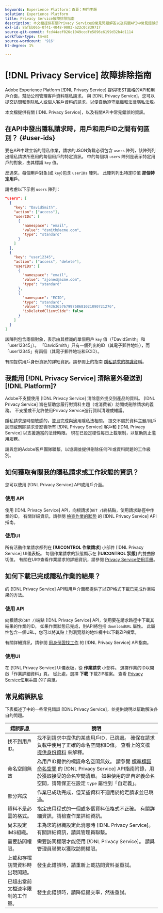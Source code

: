 ```yaml
---
keywords: Experience Platform；首頁；熱門主題
solution: Experience Platform
title: Privacy Service故障排除指南
description: 本文檔提供有關Privacy Service的常見問題解答以及有關API中常見錯誤的資訊。
exl-id: 8afbb065-0f41-4048-9003-a22c0c839717
source-git-commit: fcd44aef026c1049ccdfe5896e6199d32b4d1114
workflow-type: tm+mt
source-wordcount: '916'
ht-degree: 1%

---
```


# [!DNL Privacy Service] 故障排除指南

Adobe Experience Platform [!DNL Privacy Service] 提供REST風格的API和用戶介面，幫助公司管理客戶資料隱私請求。 與 [!DNL Privacy Service]，您可以提交訪問和刪除私人或個人客戶資料的請求，以便自動遵守組織和法律隱私法規。

本文檔提供有關 [!DNL Privacy Service]，以及有關API中常見錯誤的資訊。

## 在API中發出隱私請求時，用戶和用戶ID之間有何區別？ {#user-ids}

要在API中建立新的隱私作業，請求的JSON負載必須包含 `users` 陣列，該陣列列出隱私請求所應用的每個用戶的特定資訊。 中的每個項 `users` 陣列是表示特定用戶的對象，由其標識 `key` 值。

反過來，每個用戶對象(或 `key`)包含 `userIDs` 陣列。 此陣列列出特定ID值 **那個特定用戶**。

請考慮以下示例 `users` 陣列：

```json
"users": [
  {
    "key": "DavidSmith",
    "action": ["access"],
    "userIDs": [
      {
        "namespace": "email",
        "value": "dsmith@acme.com",
        "type": "standard"
      }
    ]
  },
  {
    "key": "user12345",
    "action": ["access", "delete"],
    "userIDs": [
      {
        "namespace": "email",
        "value": "ajones@acme.com",
        "type": "standard"
      },
      {
        "namespace": "ECID",
        "type": "standard",
        "value":  "443636576799758681021090721276",
        "isDeletedClientSide": false
      }
    ]
  }
]
```

該陣列包含兩個對象，表示由其標識的單個用戶 `key` 值（「DavidSmith」和「user12345」）。 「DavidSmith」只有一個列出的ID（其電子郵件地址），而「user12345」有兩個（其電子郵件地址和ECID）。

有關提供用戶身份資訊的詳細資訊，請參閱上的指南 [隱私請求的標識資料](identity-data.md)。


## 我能用 [!DNL Privacy Service] 清除意外發送到 [!DNL Platform]?

Adobe不支援使用 [!DNL Privacy Service] 清除意外提交到產品的資料。 [!DNL Privacy Service] 旨在幫助您履行對資料主題（或消費者）訪問或刪除請求的義務。 不支援或不允許使用Privacy Service進行資料清理或維護。

隱私請求是時間敏感的，並且完成與適用隱私法相關。 提交不屬於資料主題/用戶訪問或刪除請求會影響所有 [!DNL Privacy Service] 客戶和 [!DNL Privacy Service] 以支援適當的法律時限。 現在已設定硬性每日上載限制，以幫助防止濫用服務。

請與您的Adobe客戶團隊聯繫，以協調並提供刪除任何PII或資料問題的工作級別。

## 如何獲取有關我的隱私請求或工作狀態的資訊？

您可以使用 [!DNL Privacy Service] API或用戶介面。

### 使用 API

使用 [!DNL Privacy Service] API，向根請求(`GET /`)終結點，使用請求路徑中作業的ID。 有關詳細資訊，請參閱 [檢查作業的狀態](api/privacy-jobs.md#check-the-status-of-a-job) 的 [!DNL Privacy Service] API指南。

### 使用UI

所有活動作業請求都列在 **[!UICONTROL 作業請求]** 小部件 [!DNL Privacy Service] UI儀表板。 每個作業請求的狀態顯示在 **[!UICONTROL 狀態]** 的雙曲餘切值。 有關在UI中查看作業請求的詳細資訊，請參閱 [Privacy Service使用手冊](ui/user-guide.md)。

## 如何下載已完成隱私作業的結果？

的 [!DNL Privacy Service] API和用戶介面都提供了以ZIP格式下載已完成作業結果的方法。

### 使用 API

向根請求(`GET /`)端點 [!DNL Privacy Service] API，使用要在請求路徑中下載其結果的作業的ID。 如果作業狀態已完成，則API將包括 `downloadURL` 屬性。 此屬性包含一個URL，您可以將其貼上到瀏覽器的地址欄中以下載ZIP檔案。

有關詳細資訊，請參閱 [用身份證找工作](api/privacy-jobs.md#check-the-status-of-a-job) 的 [!DNL Privacy Service] API指南。

### 使用UI

在 [!DNL Privacy Service] UI儀表板，從 **作業請求** 小部件。 選擇作業的ID以開啟「作業詳細資料」頁。 從此處，選擇 **下載** 下載ZIP檔案。 查看 [Privacy Service使用手冊](ui/user-guide.md) 的子菜單。

## 常見錯誤訊息

下表概述了中的一些常見錯誤 [!DNL Privacy Service]，並提供說明以幫助解決各自的問題。

| 錯誤訊息 | 說明 |
| --- | --- |
| 找不到用戶ID。 | 找不到請求中提供的某些用戶ID，已跳過。 確保在請求負載中使用了正確的命名空間和ID值。 查看上的文檔 [提供身份資料](./identity-data.md) 來解釋。 |
| 命名空間無效 | 為用戶ID提供的標識命名空間無效。 請參閱 [標準標識命名空間](./api/appendix.md#standard-namespaces) 的 [!DNL Privacy Service] API指南附錄，用於獲取接受的命名空間清單。 如果使用的是自定義命名空間，請確保正在設定 `type` 屬性到「自定義」。 |
| 部分完成 | 作業已成功完成，但某些資料不適用於給定請求並已跳過。 |
| 資料不是必需的格式。 | 指定應用程式的一個或多個資料值格式不正確。 有關詳細資訊，請檢查作業詳細資訊。 |
| 尚未設定IMS組織。 | 未為您的組織設定此消息時 [!DNL Privacy Service]。 有關詳細資訊，請與管理員聯繫。 |
| 需要訪問權限。 | 需要訪問權限才能使用 [!DNL Privacy Service]。 請與管理員聯繫以獲取訪問權限。 |
| 上載和存檔訪問資料時出現問題。 | 發生此錯誤時，請重新上載訪問資料並重試。 |
| 已超出當前文檔速率限制的工作量。 | 發生此錯誤時，請降低提交率，然後重試。 |
